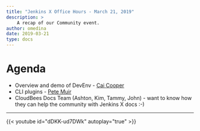 ```yaml
---
title: "Jenkins X Office Hours - March 21, 2019"
description: >
    A recap of our Community event.
author: omedina
date: 2019-03-21
type: docs
---
```


# Agenda

  - Overview and demo of DevEnv - [Cai Cooper](https://twitter.com/cagiti)
  - CLI plugins - [Pete Muir](https://twitter.com/plmuir)
  - CloudBees Docs Team (Ashton, Kim, Tammy, John) - want to know how they can help the community with Jenkins X docs :-)

---


{{< youtube id="dDKK-ud7DWk" autoplay="true" >}}